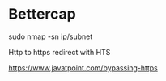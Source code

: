 # Bettercap
sudo nmap -sn ip/subnet

Http to https redirect with HTS

https://www.javatpoint.com/bypassing-https
